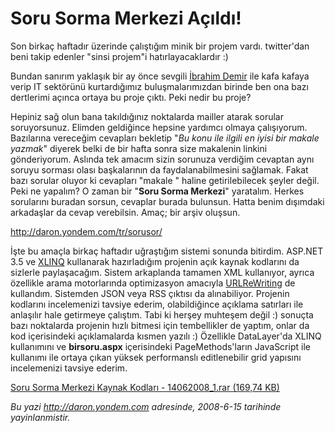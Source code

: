# Soru Sorma Merkezi Açıldı!
Son birkaç haftadır üzerinde çalıştığım minik bir projem vardı.
twitter'dan beni takip edenler "sinsi projem"i hatırlayacaklardır :)

Bundan sanırım yaklaşık bir ay önce sevgili [İbrahim
Demir](http://www.ibrahimdemir.org/) ile kafa kafaya verip IT sektörünü
kurtardığımız buluşmalarımızdan birinde ben ona bazı dertlerimi açınca
ortaya bu proje çıktı. Peki nedir bu proje?

Hepiniz sağ olun bana takıldığınız noktalarda mailler atarak sorular
soruyorsunuz. Elimden geldiğince hepsine yardımcı olmaya çalışıyorum.
Bazılarına vereceğim cevapları bekletip "*Bu konu ile ilgili en iyisi
bir makale yazmak*" diyerek belki de bir hafta sonra size makalenin
linkini gönderiyorum. Aslında tek amacım sizin sorunuza verdiğim
cevaptan aynı soruyu sorması olası başkalarının da faydalanabilmesini
sağlamak. Fakat bazı sorular oluyor ki cevapları "makale " haline
getirilebilecek şeyler değil. Peki ne yapalım? O zaman bir "**Soru Sorma
Merkezi**" yaratalım. Herkes sorularını buradan sorsun, cevaplar burada
bulunsun. Hatta benim dışımdaki arkadaşlar da cevap verebilsin. Amaç;
bir arşiv oluşsun.

<http://daron.yondem.com/tr/sorusor/>

İşte bu amaçla birkaç haftadır uğraştığım sistemi sonunda bitirdim.
ASP.NET 3.5 ve
[XLINQ](http://daron.yondem.com/tr/post/3dc9614e-471c-4c41-ad54-d7c2276b15a7)
kullanarak hazırladığım projenin açık kaynak kodlarını da sizlerle
paylaşacağım. Sistem arkaplanda tamamen XML kullanıyor, ayrıca özellikle
arama motorlarında optimizasyon amacıyla
[URLReWriting](http://daron.yondem.com/tr/post/7d7a31e7-5427-4186-bf42-7797634fb037)
de kullandım. Sistemden JSON veya RSS çıktısı da alınabiliyor. Projenin
kodlarını incelemenizi tavsiye ederim, olabildiğince açıklama satırları
ile anlaşılır hale getirmeye çalıştım. Tabi ki herşey muhteşem değil :)
sonuçta bazı noktalarda projenin hızlı bitmesi için tembellikler de
yaptım, onlar da kod içerisindeki açıklamalarda kısmen yazılı :)
Özellikle DataLayer'da XLINQ kullanımını ve **birsoru.aspx**
içerisindeki PageMethods'ların JavaScript ile kullanımı ile ortaya çıkan
yüksek performanslı editlenebilir grid yapısını incelemenizi tavsiye
ederim.

[Soru Sorma Merkezi Kaynak Kodları - 14062008\_1.rar (169,74
KB)](media/Soru_Sorma_Merkezi_Acildi/14062008_1.rar)



*Bu yazi http://daron.yondem.com adresinde, 2008-6-15 tarihinde yayinlanmistir.*

